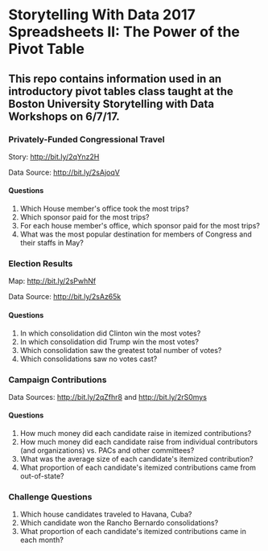 # Storytelling With Data 2017 Spreadsheets II: The Power of the Pivot Table
## This repo contains information used in an introductory pivot tables class taught at the Boston University Storytelling with Data Workshops on 6/7/17.

### Privately-Funded Congressional Travel
Story: http://bit.ly/2qYnz2H

Data Source: http://bit.ly/2sAjoqV
#### Questions
1. Which House member's office took the most trips?
2. Which sponsor paid for the most trips?
3. For each house member's office, which sponsor paid for the most trips?
4. What was the most popular destination for members of Congress and their staffs in May?

### Election Results
Map: http://bit.ly/2sPwhNf

Data Source: http://bit.ly/2sAz65k
#### Questions
1. In which consolidation did Clinton win the most votes?
2. In which consolidation did Trump win the most votes?
3. Which consolidation saw the greatest total number of votes?
4. Which consolidations saw no votes cast?

### Campaign Contributions
Data Sources: http://bit.ly/2qZfhr8 and http://bit.ly/2rS0mys
#### Questions
1. How much money did each candidate raise in itemized contributions?
2. How much money did each candidate raise from individual contributors (and organizations) vs. PACs and other committees?
3. What was the average size of each candidate's itemized contribution?
4. What proportion of each candidate's itemized contributions came from out-of-state?

### Challenge Questions
1. Which house candidates traveled to Havana, Cuba?
2. Which candidate won the Rancho Bernardo consolidations?
3. What proportion of each candidate's itemized contributions came in each month?
